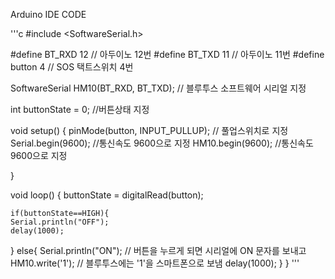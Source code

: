 Arduino IDE CODE


'''c
#include <SoftwareSerial.h>

#define BT_RXD 12 // 아두이노 12번
#define BT_TXD 11 // 아두이노 11번
#define button 4  // SOS 택트스위치 4번



SoftwareSerial HM10(BT_RXD, BT_TXD);  // 블루투스 소프트웨어 시리얼 지정

int buttonState = 0; //버튼상태 지정

void setup()
{
  pinMode(button, INPUT_PULLUP); // 풀업스위치로 지정
  Serial.begin(9600); //통신속도 9600으로 지정
  HM10.begin(9600);  //통신속도 9600으로 지정

}


void loop() {
    buttonState = digitalRead(button); 

    if(buttonState==HIGH){
    Serial.println("OFF");
    delay(1000);
  }
  else{
    Serial.println("ON"); // 버튼을 누르게 되면 시리얼에 ON 문자를 보내고
    HM10.write('1');      // 블루투스에는 '1'을 스마트폰으로 보냄
    delay(1000);
  }
}
'''
